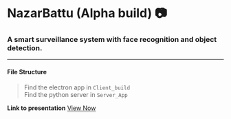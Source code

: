 # NazarBattu (Alpha build) :camera:
### A smart surveillance system with face recognition and object detection.
---
#### File Structure
> Find the electron app in `Client_build` \
> Find the python server in `Server_App`

**Link to presentation**
[View Now](https://docs.google.com/presentation/d/1S8ILsqeBVRqewRInBYOOxW0AFc3XFE42E6JHJvwx9C0/edit?usp=sharing)
